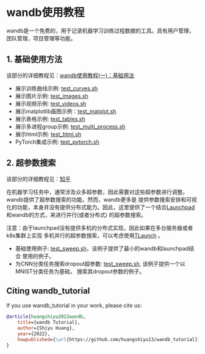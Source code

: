 # wandb使用教程

wandb是一个免费的，用于记录机器学习训练过程数据的工具。具有用户管理，团队管理，项目管理等功能。

## 1. 基础使用方法

该部分的详细教程见：[wandb使用教程(一)：基础用法](https://zhuanlan.zhihu.com/p/493093033)

- 展示训练曲线示例: [test_curves.sh](./basic/test_curves.sh)
- 展示图片示例: [test_images.sh](./basic/test_images.sh)
- 展示视频示例: [test_videos.sh](./basic/test_videos.sh)
- 展示matplotlib画图示例：[test_matplot.sh](./basic/test_matplot.sh)
- 展示表格示例: [test_tables.sh](./basic/test_tables.sh)
- 展示多进程group示例: [test_multi_process.sh](./basic/test_multi_process.sh)
- 展示html示例: [test_html.sh](./basic/test_html.sh)
- PyTorch集成示例: [test_pytorch.sh](./basic/test_pytorch.sh)

## 2. 超参数搜索

该部分的详细教程见：[知乎](https://www.zhihu.com/column/c_1494418493903155200)

在机器学习任务中，通常涉及众多超参数，因此需要对这些超参数进行调整。wandb提供了超参数搜索的功能。然而，wandb更多是
提供参数搜索安排和可视化的功能，本身并没有提供分布式能力。因此，这里提供了一个结合[Launchpad](https://github.com/deepmind/launchpad)
和wandb的方式，来进行并行(或者分布式) 的超参数搜索。

注意：由于launchpad没有提供多机的分布式实现，因此如果在多台服务器或者k8s集群上实现
多机并行的超参数搜索，可以考虑使用[TLaunch](https://github.com/TARTRL/TLaunch) 。

- 基础使用例子: [test_sweep.sh](./sweep/launchpad/test_sweep.sh)，该例子提供了最小的wandb和launchpad结合
使用的例子。
- 为CNN分类任务搜索dropout超参数: [test_sweep.sh](./sweep/cnn/test_sweep.sh), 该例子提供一个以MNIST分类任务为基础，
搜索其dropout参数的例子。

## Citing wandb_tutorial

If you use wandb_tutorial in your work, please cite us:

```bibtex
@article{huangshiyu2022wandb,
    title={wandb Tutorial},
    author={Shiyu Huang},
    year={2022},
    howpublished={\url{https://github.com/huangshiyu13/wandb_tutorial}},
}
```